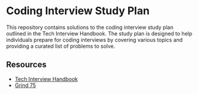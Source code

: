 # Coding Interview Study Plan

This repository contains solutions to the coding interview study plan outlined in the Tech Interview Handbook. The study plan is designed to help individuals prepare for coding interviews by covering various topics and providing a curated list of problems to solve.

## Resources

- [Tech Interview Handbook](https://www.techinterviewhandbook.org/)
- [Grind 75](https://www.techinterviewhandbook.org/grind75)
